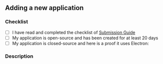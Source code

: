 <!--
Thank you for your PR!
Please take a moment to complete this guide, it helps us to understand the objective of your PR and makes it easier to review.
If you're not adding a new application, you can skip the following.
-->

## Adding a new application

### Checklist

- [ ] I have read and completed the checklist of [Submission Guide](https://github.com/electron/apps/blob/master/contributing.md#submission-guidelines)
- [ ] My application is open-source and has been created for at least 20 days
- [ ] My application is closed-source and here is a proof it uses Electron:

<!--
If your application is closed-source, include evidence of it being built with Electron.
(you can add here a screenshot of your package.json or devtools opened on the application as a proof)
-->

### Description

<!--
Please include here a little description, screenshots and URLs of your application to make your submission review easier for the folks
-->
